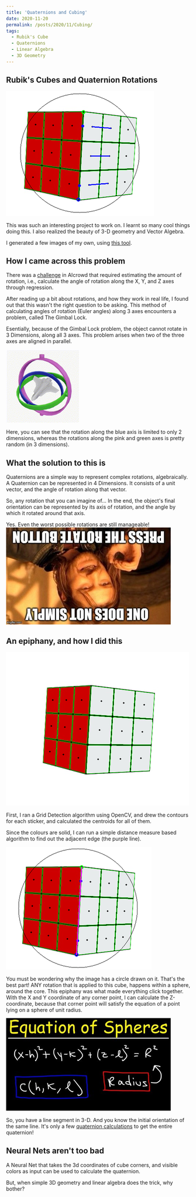 ```yaml
---
title: 'Quaternions and Cubing'
date: 2020-11-20
permalink: /posts/2020/11/Cubing/
tags:
  - Rubik's Cube
  - Quaternions
  - Linear Algebra
  - 3D Geometry
---
```


Rubik's Cubes and Quaternion Rotations
------
![Cube Detection](/images/CubeDetect.png)

This was such an interesting project to work on. I learnt so many cool things doing this. I also realized the beauty of 3-D geometry and Vector Algebra. 

I generated a few images of my own, using [this tool](https://github.com/srinathvrao/RubiksCubeQuaternions).

How I came across this problem
------
There was a [challenge](https://www.aicrowd.com/challenges/aicrowd-blitz-may-2020/problems/orientme) in AIcrowd that required estimating the amount of rotation, i.e., calculate the angle of rotation along the X, Y, and Z axes through regression. 

After reading up a bit about rotations, and how they work in real life, I found out that this wasn't the right question to be asking. This method of calculating angles of rotation (Euler angles) along 3 axes encounters a problem, called The Gimbal Lock. 

Esentially, because of the Gimbal Lock problem, the object cannot rotate in 3 Dimensions, along all 3 axes. This problem arises when two of the three axes are aligned in parallel.

![Gimbal Lock](/images/Gimbal_Lock_Plane.gif)

Here, you can see that the rotation along the blue axis is limited to only 2 dimensions, whereas the rotations along the pink and green axes is pretty random (in 3 dimensions).

What the solution to this is
------
Quaternions are a simple way to represent complex rotations, algebraically. A Quaternion can be represented in 4 Dimensions. It consists of a unit vector, and the angle of rotation along that vector. 

So, any rotation that you can imagine of... In the end, the object's final orientation can be represented by its axis of rotation, and the angle by which it rotated around that axis.

Yes. Even the worst possible rotations are still manageable!
![wat](/images/rotmeme.jpg)

An epiphany, and how I did this
------
![Cube Gridding](/images/gridding.png)

First, I ran a Grid Detection algorithm using OpenCV, and drew the contours for each sticker, and calculated the centroids for all of them.

Since the colours are solid, I can run a simple distance measure based algorithm to find out the adjacent edge (the purple line).

![Cube Detection](/images/axis.png)

You must be wondering why the image has a circle drawn on it. That's the best part! ANY rotation that is applied to this cube, happens within a sphere, around the core. This epiphany was what made everything click together. With the X and Y coordinate of any corner point, I can calculate the Z-coordinate, because that corner point will satisfy the equation of a point lying on a sphere of unit radius.

![Sphere Eq](/images/sphere.jpg)

So, you have a line segment in 3-D. And you know the initial orientation of the same line. It's only a few [quaternion calculations](http://paulbourke.net/geometry/rotate/) to get the entire quaternion!

Neural Nets aren't too bad
------
A Neural Net that takes the 3d coordinates of cube corners, and visible colors as input can be used to calculate the quaternion.

But, when simple 3D geometry and linear algebra does the trick, why bother?